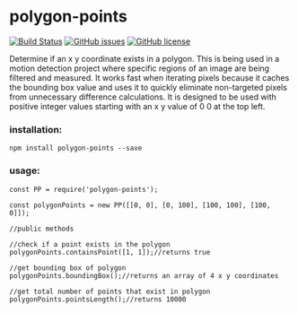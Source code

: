 # polygon-points
[![Build Status](https://travis-ci.org/kevinGodell/polygon-points.svg?branch=master)](https://travis-ci.org/kevinGodell/polygon-points) [![GitHub issues](https://img.shields.io/github/issues/kevinGodell/polygon-points.svg)](https://github.com/kevinGodell/polygon-points/issues) [![GitHub license](https://img.shields.io/badge/license-MIT-blue.svg)](https://raw.githubusercontent.com/kevinGodell/polygon-points/master/LICENSE)

Determine if an x y coordinate exists in a polygon. This is being used in a motion detection project where specific regions of an image are being filtered and measured. It works fast when iterating pixels because it caches the bounding box value and uses it to quickly eliminate non-targeted pixels from unnecessary difference calculations. It is designed to be used with positive integer values starting with an x y value of 0 0 at the top left.

### installation:
``` 
npm install polygon-points --save
```

### usage:
```
const PP = require('polygon-points');

const polygonPoints = new PP([[0, 0], [0, 100], [100, 100], [100, 0]]);

//public methods

//check if a point exists in the polygon
polygonPoints.containsPoint([1, 1]);//returns true

//get bounding box of polygon
polygonPoints.boundingBox();//returns an array of 4 x y coordinates

//get total number of points that exist in polygon
polygonPoints.pointsLength();//returns 10000
```